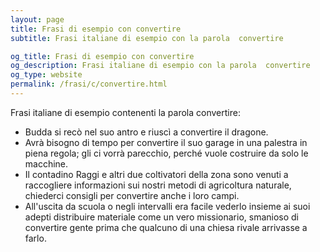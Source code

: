 ```yaml
---
layout: page
title: Frasi di esempio con convertire 
subtitle: Frasi italiane di esempio con la parola  convertire

og_title: Frasi di esempio con convertire 
og_description: Frasi italiane di esempio con la parola  convertire
og_type: website
permalink: /frasi/c/convertire.html
---
```


Frasi italiane di esempio contenenti la parola convertire:


- Budda si recò nel suo antro e riuscì a convertire il dragone.
- Avrà bisogno di tempo per convertire il suo garage in una palestra in piena regola; gli ci vorrà parecchio, perché vuole costruire da solo le macchine.
- Il contadino Raggi e altri due coltivatori della zona sono venuti a raccogliere informazioni sui nostri metodi di agricoltura naturale, chiederci consigli per convertire anche i loro campi.
- All'uscita da scuola o negli intervalli era facile vederlo insieme ai suoi adepti distribuire materiale come un vero missionario, smanioso di convertire gente prima che qualcuno di una chiesa rivale arrivasse a farlo.
